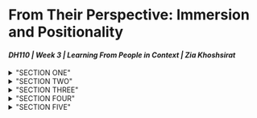 # From Their Perspective: Immersion and Positionality 
#### *DH110 | Week 3 | Learning From People in Context | Zia Khoshsirat*

<details>
<summary>"SECTION ONE"</summary>
  
# :pencil: Research Goal and Requirements
> :one: **The Main Activity of The Project**

> :two: **The Basic Needs Involved**

> :three: **Common Way(s) Gratify Needs** 

> :four: **Limitation(s) Expected to Be Improved**

   </details>

<details>
<summary>"SECTION TWO"</summary>
  
  # 🏡 Target Users 
  
  > :one: **User's Characteristics**(demographics|preference|expertise|mainstram or not)
  
  > :two: **Context of Use**
  
  > :three: **Processes for Completion of Activity**
   </details>


<details>
<summary>"SECTION THREE"</summary>
  
  # 🔎 Research Method
  
  > :one: **Hows**
 
  > :two: **Whats**
  
   </details>
   
   <details>
<summary>"SECTION FOUR"</summary>
  
  # :open_file_folder: Collected Data
  
  > :speech_balloon: **Transcript**
  
  > :video_camera: **Recorded Sesssion**
  
  > :clipboard: **Fieldnotes**
  
  > :high_brightness: **Highlights**
  
   </details><details>
<summary>"SECTION FIVE"</summary>
  
  # :mortar_board: Reflection 
  
  
  
   </details>

